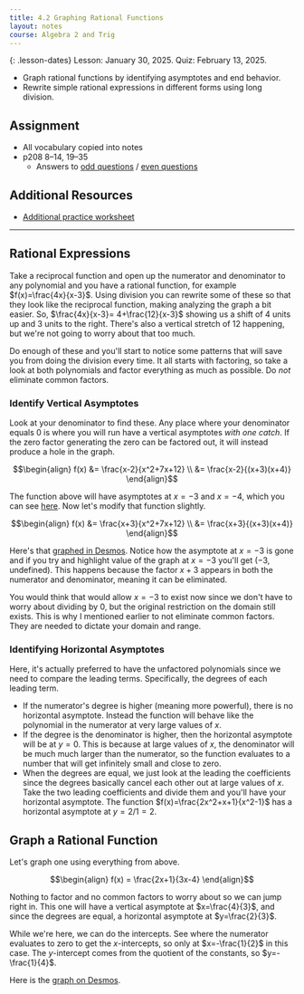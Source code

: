 ```yaml
---
title: 4.2 Graphing Rational Functions
layout: notes
course: Algebra 2 and Trig
---
```


{: .lesson-dates}
Lesson: January 30, 2025. Quiz: February 13, 2025.

- Graph rational functions by identifying asymptotes and end behavior.
- Rewrite simple rational expressions in different forms using long division.

## Assignment

- All vocabulary copied into notes
- p208 8–14, 19–35
  - Answers to [odd questions](../misc/alg2-odd-answers.pdf) / [even questions](../misc/alg2-even-answers.pdf)

## Additional Resources

- [Additional practice worksheet](./pdf/alg2-add-practice-0402.pdf)

---

## Rational Expressions

Take a reciprocal function and open up the numerator and denominator to any polynomial and you have a rational function, for example $f(x)=\frac{4x}{x-3}$. Using division you can rewrite some of these so that they look like the reciprocal function, making analyzing the graph a bit easier. So, $\frac{4x}{x-3}= 4+\frac{12}{x-3}$ showing us a shift of 4 units up and 3 units to the right. There's also a vertical stretch of 12 happening, but we're not going to worry about that too much.

Do enough of these and you'll start to notice some patterns that will save you from doing the division every time. It all starts with factoring, so take a look at both polynomials and factor everything as much as possible. Do *not* eliminate common factors.

### Identify Vertical Asymptotes

Look at your denominator to find these. Any place where your denominator equals 0 is where you will run have a vertical asymptotes *with one catch*. If the zero factor generating the zero can be factored out, it will instead produce a hole in the graph.

$$\begin{align}
f(x) &= \frac{x-2}{x^2+7x+12} \\
     &= \frac{x-2}{(x+3)(x+4)}
\end{align}$$

The function above will have asymptotes at $x=-3$ and $x=-4$, which you can see [here](https://www.desmos.com/calculator/xlqlz0hhvc). Now let's modify that function slightly.

$$\begin{align}
f(x) &= \frac{x+3}{x^2+7x+12} \\
     &= \frac{x+3}{(x+3)(x+4)}
\end{align}$$

Here's that [graphed in Desmos](https://www.desmos.com/calculator/8m7sebipfz). Notice how the asymptote at $x=-3$ is gone and if you try and highlight value of the graph at $x=-3$ you'll get $(-3,\text{undefined})$. This happens because the factor $x+3$ appears in both the numerator and denominator, meaning it can be eliminated.

You would think that would allow $x=-3$ to exist now since we don't have to worry about dividing by 0, but the original restriction on the domain still exists. This is why I mentioned earlier to not eliminate common factors. They are needed to dictate your domain and range.

### Identifying Horizontal Asymptotes

Here, it's actually preferred to have the unfactored polynomials since we need to compare the leading terms. Specifically, the degrees of each leading term.

- If the numerator's degree is higher (meaning more powerful), there is no horizontal asymptote. Instead the function will behave like the polynomial in the numerator at very large values of $x$.
- If the degree is the denominator is higher, then the horizontal asymptote will be at $y=0$. This is because at large values of $x$, the denominator will be much much larger than the numerator, so the function evaluates to a number that will get infinitely small and close to zero.
- When the degrees are equal, we just look at the leading the coefficients since the degrees basically cancel each other out at large values of $x$. Take the two leading coefficients and divide them and you'll have your horizontal asymptote. The function $f(x)=\frac{2x^2+x+1}{x^2-1}$ has a horizontal asymptote at $y=2/1=2$.

## Graph a Rational Function

Let's graph one using everything from above.

$$\begin{align}
f(x) = \frac{2x+1}{3x-4}
\end{align}$$

Nothing to factor and no common factors to worry about so we can jump right in. This one will have a vertical asymptote at $x=\frac{4}{3}$, and since the degrees are equal, a horizontal asymptote at $y=\frac{2}{3}$.

While we're here, we can do the intercepts. See where the numerator evaluates to zero to get the $x$-intercepts, so only at $x=-\frac{1}{2}$ in this case. The $y$-intercept comes from the quotient of the constants, so $y=-\frac{1}{4}$.

Here is the [graph on Desmos](https://www.desmos.com/calculator/1pw9mpio0s).
